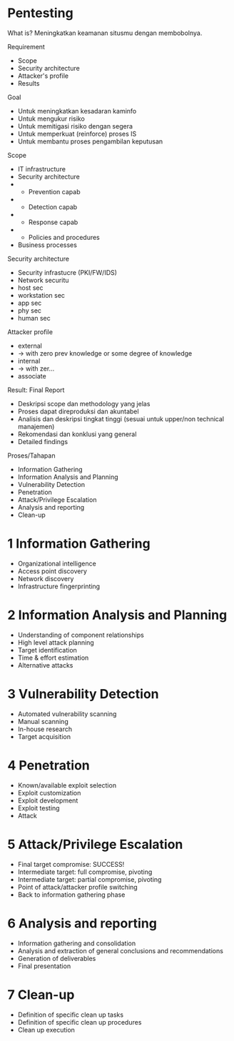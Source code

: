 # Pentesting
What is?
Meningkatkan keamanan situsmu dengan membobolnya.

Requirement
- Scope
- Security architecture
- Attacker's profile
- Results

Goal
- Untuk meningkatkan kesadaran kaminfo 
- Untuk mengukur risiko 
- Untuk memitigasi risiko dengan segera
- Untuk memperkuat (reinforce) proses IS
- Untuk membantu proses pengambilan keputusan

Scope
- IT infrastructure
- Security architecture
- - Prevention capab
- - Detection capab
- - Response capab
- - Policies and procedures
- Business processes

Security architecture
- Security infrastucre (PKI/FW/IDS)
- Network securitu
- host sec
- workstation sec
- app sec
- phy sec
- human sec

Attacker profile
- external
- -> with zero prev knowledge or some degree of knowledge
- internal
- -> with zer...
- associate

Result: Final Report
- Deskripsi scope dan methodology yang jelas
- Proses dapat direproduksi dan akuntabel
- Analisis dan deskripsi tingkat tinggi (sesuai untuk upper/non technical manajemen)
- Rekomendasi dan konklusi yang general
- Detailed findings

Proses/Tahapan
- Information Gathering
- Information Analysis and Planning
- Vulnerability Detection
- Penetration
- Attack/Privilege Escalation
- Analysis and reporting
- Clean-up

# 1 Information Gathering
- Organizational intelligence
- Access point discovery
- Network discovery
- Infrastructure fingerprinting

# 2 Information Analysis and Planning
- Understanding of component relationships
- High level attack planning
- Target identification
- Time & effort estimation
- Alternative attacks

# 3 Vulnerability Detection
- Automated vulnerability scanning
- Manual scanning
- In-house research
- Target acquisition

# 4 Penetration
- Known/available exploit selection
- Exploit customization
- Exploit development
- Exploit testing
- Attack

# 5 Attack/Privilege Escalation
- Final target compromise: SUCCESS!
- Intermediate target: full compromise, pivoting
- Intermediate target: partial compromise, pivoting
- Point of attack/attacker profile switching
- Back to information gathering phase

# 6 Analysis and reporting
- Information gathering and consolidation
- Analysis and extraction of general conclusions and recommendations
- Generation of deliverables
- Final presentation

# 7 Clean-up
- Definition of specific clean up tasks
- Definition of specific clean up procedures
- Clean up execution




